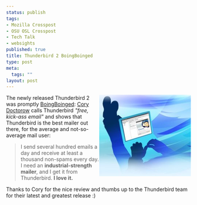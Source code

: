 ```yaml
--- 
status: publish
tags: 
- Mozilla Crosspost
- OSU OSL Crosspost
- Tech Talk
- websights
published: true
title: Thunderbird 2 BoingBoinged
type: post
meta: 
  tags: ""
layout: post
---
```

<img src='/media/wp/2007/04/thunderbird2.jpg' alt='Thunderbird 2 Artwork' align="right" class="alignright" />The newly released Thunderbird 2 was promptly <a href="http://www.boingboing.net/2007/04/19/thunderbird_2_is_out.html">BoingBoinged</a>: <a href="http://en.wikipedia.org/wiki/Cory_Doctorow">Cory Doctorow</a> calls Thunderbird <em>"free, kick-ass email"</em> and shows that Thunderbird is the best mailer out there, for the average and not-so-average mail user:

<blockquote>I send several hundred emails a day and receive at least a thousand non-spams every day. I need an <strong>industrial-strength mailer</strong>, and I get it from Thunderbird. <strong>I love it.</strong></blockquote>

Thanks to Cory for the nice review and thumbs up to the Thunderbird team for their latest and greatest release :)
